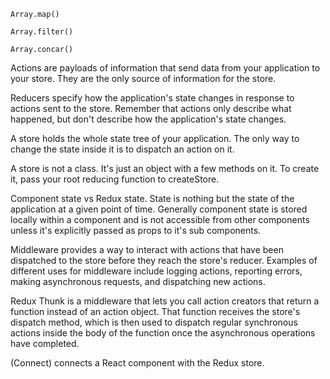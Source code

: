 <!-- 1.  Name 3 JavaScript Array/Object Methods that do not produce side-effects? Which method do we use to create a new object while extending the properties of another object? -->

    Array.map()

    Array.filter()

    Array.concar()


<!-- 1.  Describe `actions`, `reducers` and the `store` and their role in Redux. What does each piece do? Why is the store known as a 'single source of truth' in a redux application? -->

Actions are payloads of information that send data from your application to your store. They are the only source of information for the store.

Reducers specify how the application's state changes in response to actions sent to the store. Remember that actions only describe what happened, but don't describe how the application's state changes.

A store holds the whole state tree of your application. The only way to change the state inside it is to dispatch an action on it.

A store is not a class. It's just an object with a few methods on it. To create it, pass your root reducing function to createStore.

<!-- 1.  What is the difference between Application state and Component state? When would be a good time to use one over the other? -->

Component state vs Redux state. State is nothing but the state of the application at a given point of time. Generally component state is stored locally within a component and is not accessible from other components unless it's explicitly passed as props to it's sub components.

<!-- 1.  What is middleware? -->

Middleware provides a way to interact with actions that have been dispatched to the store before they reach the store's reducer. Examples of different uses for middleware include logging actions, reporting errors, making asynchronous requests, and dispatching new actions.

<!-- 1.  Describe `redux-thunk`, what does it allow us to do? How does it change our `action-creators`? -->

Redux Thunk is a middleware that lets you call action creators that return a function instead of an action object. That function receives the store's dispatch method, which is then used to dispatch regular synchronous actions inside the body of the function once the asynchronous operations have completed.

<!-- 1.  Which `react-redux` method links up our `components` with our `redux store`? -->

(Connect) connects a React component with the Redux store.